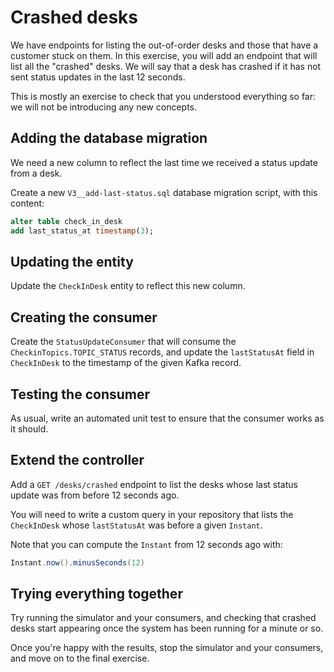 # Crashed desks

We have endpoints for listing the out-of-order desks and those that have a customer stuck on them.
In this exercise, you will add an endpoint that will list all the "crashed" desks.
We will say that a desk has crashed if it has not sent status updates in the last 12 seconds.

This is mostly an exercise to check that you understood everything so far:
we will not be introducing any new concepts. 

## Adding the database migration

We need a new column to reflect the last time we received a status update from a desk.

Create a new `V3__add-last-status.sql` database migration script, with this content:

```sql
alter table check_in_desk
add last_status_at timestamp(3);
```

## Updating the entity

Update the `CheckInDesk` entity to reflect this new column.

## Creating the consumer

Create the `StatusUpdateConsumer` that will consume the `CheckinTopics.TOPIC_STATUS` records,
and update the `lastStatusAt` field in `CheckInDesk` to the timestamp of the given Kafka record.

## Testing the consumer

As usual, write an automated unit test to ensure that the consumer works as it should.

## Extend the controller

Add a `GET /desks/crashed` endpoint to list the desks whose last status update was from before 12 seconds ago.

You will need to write a custom query in your repository that lists the `CheckInDesk` whose `lastStatusAt` was before a given `Instant`.

Note that you can compute the `Instant` from 12 seconds ago with:

```java
Instant.now().minusSeconds(12)
```

## Trying everything together

Try running the simulator and your consumers, and checking that crashed desks start appearing once the system has been running for a minute or so.

Once you're happy with the results, stop the simulator and your consumers, and move on to the final exercise.
